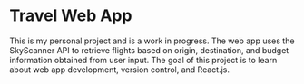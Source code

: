 <h1>Travel Web App</h1>
<Text>This is my personal project and is a work in progress. The web app uses the SkyScanner API to retrieve flights based on origin, destination, and budget information obtained from user input. The goal of this project is to learn about web app development, version control, and React.js. </Text>
